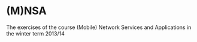 (M)NSA
======

The exercises of the course (Mobile) Network Services and Applications in the winter term 2013/14
